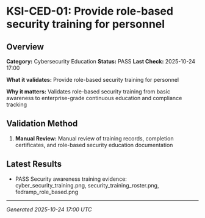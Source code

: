# KSI-CED-01: Provide role-based security training for personnel

## Overview

**Category:** Cybersecurity Education
**Status:** PASS
**Last Check:** 2025-10-24 17:00

**What it validates:** Provide role-based security training for personnel

**Why it matters:** Validates role-based security training from basic awareness to enterprise-grade continuous education and compliance tracking

## Validation Method

1. **Manual Review:** Manual review of training records, completion certificates, and role-based security education documentation

## Latest Results

- PASS Security awareness training evidence: cyber_security_training.png, security_training_roster.png, fedramp_role_based.png

---
*Generated 2025-10-24 17:00 UTC*
